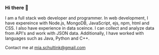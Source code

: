 ### Hi there 👋

I am a full stack web developer and programmer.
In web development, I have expereince with Node.js, MongoDB, JavaScript, ejs, npm, html and CSS.
I also have experience in data sceince. I can collect and analyze data from API's and work with JSON data.
Additionally, I have worked with languages such as Java, Python and C++.

Contact me at mia.schultink@gmail.com

